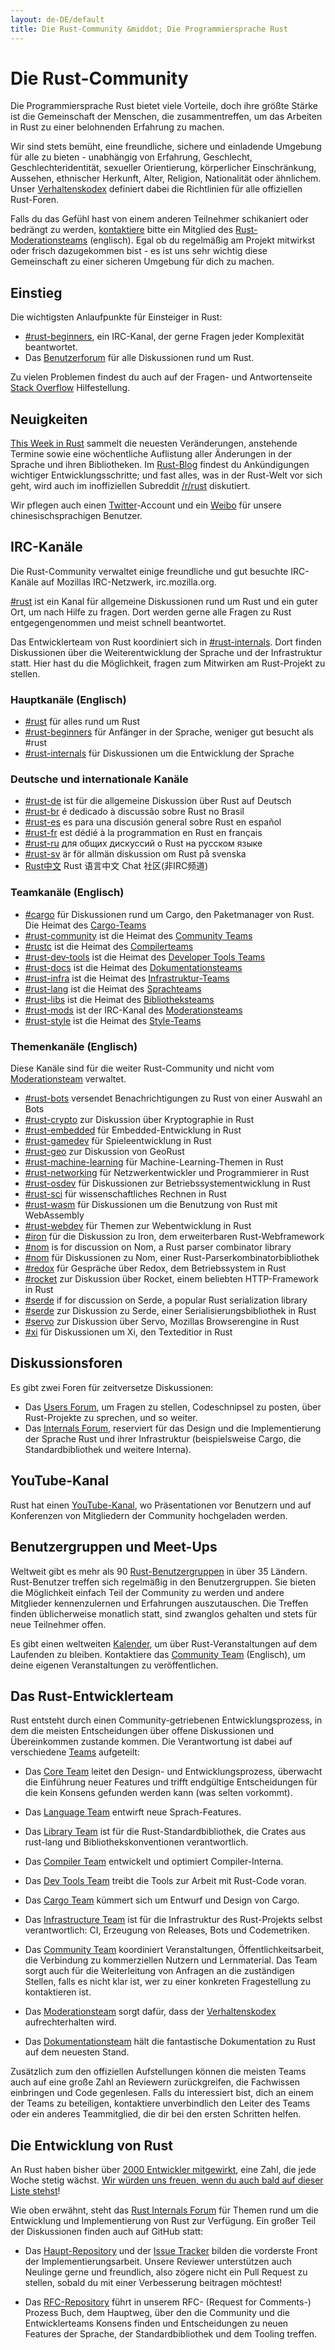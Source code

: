 ```yaml
---
layout: de-DE/default
title: Die Rust-Community &middot; Die Programmiersprache Rust
---
```


# Die Rust-Community

Die Programmiersprache Rust bietet viele Vorteile, doch ihre größte Stärke ist die Gemeinschaft der Menschen, die zusammentreffen, um das Arbeiten in Rust zu einer belohnenden Erfahrung zu machen.

Wir sind stets bemüht, eine freundliche, sichere und einladende Umgebung für alle zu bieten - unabhängig von Erfahrung, Geschlecht, Geschlechteridentität, sexueller Orientierung, körperlicher Einschränkung, Aussehen, ethnischer Herkunft, Alter, Religion, Nationalität oder ähnlichem. Unser [Verhaltenskodex][coc] definiert dabei die Richtlinien für alle offiziellen Rust-Foren.

Falls du das Gefühl hast von einem anderen Teilnehmer schikaniert oder bedrängt zu werden, [kontaktiere][mod_team_email] bitte ein Mitglied des [Rust-Moderationsteams][mod_team] (englisch). Egal ob du regelmäßig am Projekt mitwirkst oder frisch dazugekommen bist - es ist uns sehr wichtig diese Gemeinschaft zu einer sicheren Umgebung für dich zu machen.

[coc]: conduct.html
[mod_team_email]: mailto:rust-mods@rust-lang.org

## Einstieg

Die wichtigsten Anlaufpunkte für Einsteiger in Rust:

- [#rust-beginners][beginners_irc], ein IRC-Kanal, der gerne Fragen jeder Komplexität beantwortet.
- Das [Benutzerforum][users_forum] für alle Diskussionen rund um Rust.

Zu vielen Problemen findest du auch auf der Fragen- und Antwortenseite [Stack Overflow][stack_overflow] Hilfestellung.

[stack_overflow]: https://stackoverflow.com/questions/tagged/rust

## Neuigkeiten

[This Week in Rust][twir] sammelt die neuesten Veränderungen, anstehende Termine sowie eine wöchentliche Auflistung aller Änderungen in der Sprache und ihren Bibliotheken. Im [Rust-Blog][rust_blog] findest du Ankündigungen wichtiger Entwicklungsschritte; und fast alles, was in der Rust-Welt vor sich geht, wird auch im inoffiziellen Subreddit [/r/rust][reddit] diskutiert.

Wir pflegen auch einen [Twitter][twitter]-Account und ein [Weibo][weibo] für unsere chinesischsprachigen Benutzer.

[twir]: https://this-week-in-rust.org/
[rust_blog]: http://blog.rust-lang.org/
[reddit]: https://www.reddit.com/r/rust
[reddit_coc]: https://www.reddit.com/r/rust/comments/2rvrzx/our_code_of_conduct_please_read/
[twitter]: https://twitter.com/rustlang
[weibo]: http://weibo.com/u/5616913483

## IRC-Kanäle

Die Rust-Community verwaltet einige freundliche und gut besuchte IRC-Kanäle auf Mozillas IRC-Netzwerk, irc.mozilla.org.

[#rust][rust_irc] ist ein Kanal für allgemeine Diskussionen rund um Rust und ein guter Ort, um nach Hilfe zu fragen. Dort werden gerne alle Fragen zu Rust entgegengenommen und meist schnell beantwortet.

Das Entwicklerteam von Rust koordiniert sich in [#rust-internals][internals_irc]. Dort finden Diskussionen über die Weiterentwicklung der Sprache und der Infrastruktur statt. Hier hast du die Möglichkeit, fragen zum Mitwirken am Rust-Projekt zu stellen.

### Hauptkanäle (Englisch)

- [#rust][rust_irc] für alles rund um Rust
- [#rust-beginners][beginners_irc] für Anfänger in der Sprache, weniger gut besucht als #rust
- [#rust-internals][internals_irc] für Diskussionen um die Entwicklung der Sprache

### Deutsche und internationale Kanäle

- [#rust-de][de_irc] ist für die allgemeine Diskussion über Rust auf Deutsch
- [#rust-br][br_irc] é dedicado à discussão sobre Rust no Brasil
- [#rust-es][es_irc] es para una discusión general sobre Rust en español
- [#rust-fr][fr_irc] est dédié à la programmation en Rust en français
- [#rust-ru][ru_irc] для общих дискуссий о Rust на русском языке
- [#rust-sv](https://chat.mibbit.com/?server=irc.mozilla.org&channel=%23rust-es) är för allmän diskussion om Rust på svenska
- [Rust中文][cn_org] Rust 语言中文 Chat 社区(非IRC频道)

### Teamkanäle (Englisch)


- [#cargo][cargo_irc] für Diskussionen rund um Cargo, den Paketmanager von Rust. Die Heimat des [Cargo-Teams][cargo_team]
- [#rust-community][community_irc] ist die Heimat des [Community Teams][community_team]
- [#rustc][rustc_irc] ist die Heimat des [Compilerteams][compiler_team]
- [#rust-dev-tools][dev_tools_irc] ist die Heimat des [Developer Tools Teams][dev_tools_team]
- [#rust-docs][docs_irc] ist die Heimat des [Dokumentationsteams][doc_team]
- [#rust-infra][infra_irc] ist die Heimat des [Infrastruktur-Teams][infra_team]
- [#rust-lang][lang_irc] ist die Heimat des [Sprachteams][language_team]
- [#rust-libs][libs_irc] ist die Heimat des [Bibliotheksteams][library_team]
- [#rust-mods][mod_irc] ist der IRC-Kanal des [Moderationsteams][mod_team]
- [#rust-style][style_irc] ist die Heimat des [Style-Teams][style_team]

### Themenkanäle (Englisch)

Diese Kanäle sind für die weiter Rust-Community und nicht vom [Moderationsteam][mod_team] verwaltet.

- [#rust-bots][bots_irc] versendet Benachrichtigungen zu Rust von einer Auswahl an Bots
- [#rust-crypto][crypto_irc] zur Diskussion über Kryptographie in Rust
- [#rust-embedded][embedded_irc] für Embedded-Entwicklung in Rust
- [#rust-gamedev][gamedev_irc] für Spieleentwicklung in Rust
- [#rust-geo][rustgeo_irc] zur Diskussion von GeoRust
- [#rust-machine-learning][machine_learning_irc] für Machine-Learning-Themen in Rust
- [#rust-networking][networking_irc] für Netzwerkentwickler und Programmierer in Rust
- [#rust-osdev][osdev_irc] für Diskussionen zur Betriebssystementwicklung in Rust
- [#rust-sci][sci_irc] für wissenschaftliches Rechnen in Rust
- [#rust-wasm][wasm_irc] für Diskussionen um die Benutzung von Rust mit WebAssembly
- [#rust-webdev][webdev_irc] für Themen zur Webentwicklung in Rust
- [#iron][iron_irc] für die Diskussion zu Iron, dem erweiterbaren Rust-Webframework
- [#nom][nom_irc] is for discussion on Nom, a Rust parser combinator library
- [#nom][nom_irc] für Diskussionen zu Nom, einer Rust-Parserkombinatorbibliothek
- [#redox][redox_irc] für Gespräche über Redox, dem Betriebssystem in Rust
- [#rocket][rocket_irc] zur Diskussion über Rocket, einem beliebten HTTP-Framework in Rust
- [#serde][serde_irc] if for discussion on Serde, a popular Rust serialization library
- [#serde][serde_irc] zur Diskussion zu Serde, einer Serialisierungsbibliothek in Rust
- [#servo][servo_irc] zur Diskussion über Servo, Mozillas Browserengine in Rust
- [#xi][xi_irc] für Diskussionen um Xi, den Texteditior in Rust

[IRC]: https://en.wikipedia.org/wiki/Internet_Relay_Chat
[beginners_irc]: https://chat.mibbit.com/?server=irc.mozilla.org&channel=%23rust-beginners
[bots_irc]: https://chat.mibbit.com/?server=irc.mozilla.org&channel=%23rust-bots
[br_irc]: https://chat.mibbit.com/?server=irc.mozilla.org&channel=%23rust-br
[cargo_irc]: https://chat.mibbit.com/?server=irc.mozilla.org&channel=%23cargo
[cn_org]: https://chat.rust-china.org/
[community_irc]: https://chat.mibbit.com/?server=irc.mozilla.org&channel=%23rust-community
[crypto_irc]: https://chat.mibbit.com/?server=irc.mozilla.org&channel=%23rust-crypto
[de_irc]: https://chat.mibbit.com/?server=irc.mozilla.org&channel=%23rust-de
[es_irc]: https://chat.mibbit.com/?server=irc.mozilla.org&channel=%23rust-es
[embedded_irc]: https://chat.mibbit.com/?server=irc.mozilla.org&channel=%23rust-embedded
[fr_irc]: https://chat.mibbit.com/?server=irc.mozilla.org&channel=%23rust-fr
[gamedev_irc]: https://chat.mibbit.com/?server=irc.mozilla.org&channel=%23rust-gamedev
[internals_irc]: https://chat.mibbit.com/?server=irc.mozilla.org&channel=%23rust-internals
[lang_irc]: https://chat.mibbit.com/?server=irc.mozilla.org&channel=%23rust-lang
[libs_irc]: https://chat.mibbit.com/?server=irc.mozilla.org&channel=%23rust-libs
[networking_irc]: https://chat.mibbit.com/?server=irc.mozilla.org&channel=%23rust-networking
[osdev_irc]: https://chat.mibbit.com/?server=irc.mozilla.org&channel=%23rust-osdev
[ru_irc]: https://chat.mibbit.com/?server=irc.mozilla.org&channel=%23rust-ru
[rust_irc]: https://chat.mibbit.com/?server=irc.mozilla.org&channel=%23rust
[rustc_irc]: https://chat.mibbit.com/?server=irc.mozilla.org&channel=%23rustc
[servo_irc]: https://chat.mibbit.com/?server=irc.mozilla.org&channel=%23servo
[webdev_irc]: https://chat.mibbit.com/?server=irc.mozilla.org&channel=%23rust-webdev
[docs_irc]: https://chat.mibbit.com/?server=irc.mozilla.org&channel=%23rust-docs
[xi_irc]: https://chat.mibbit.com/?server=irc.mozilla.org&channel=%23xi
[dev_tools_irc]: https://chat.mibbit.com/?server=irc.mozilla.org&channel=%23rust-dev-tools
[style_irc]: https://chat.mibbit.com/?server=irc.mozilla.org&channel=%23style
[style_team]: team.html#Style-team
[mod_irc]: https://chat.mibbit.com/?server=irc.mozilla.org&channel=%23mods
[machine_learning_irc]: https://chat.mibbit.com/?server=irc.mozilla.org&channel=%23rust-machine-learning
[hyper_irc]: https://chat.mibbit.com/?server=irc.mozilla.org&channel=%23hyper
[iron_irc]: https://chat.mibbit.com/?server=irc.mozilla.org&channel=%23iron
[redox_irc]: https://chat.mibbit.com/?server=irc.mozilla.org&channel=%23redox
[nom_irc]: https://chat.mibbit.com/?server=irc.mozilla.org&channel=%23nom
[infra_irc]: https://chat.mibbit.com/?server=irc.mozilla.org&channel=%23rust-infra
[rustgeo_irc]: https://chat.mibbit.com/?server=irc.mozilla.org&channel=%23rust-geo
[rocket_irc]: https://chat.mibbit.com/?server=irc.mozilla.org&channel=%23rocket
[serde_irc]: https://chat.mibbit.com/?server=irc.mozilla.org&channel=%23serde
[sci_irc]: https://chat.mibbit.com/?server=irc.mozilla.org&channel=%23rust-sci
[wasm_irc]: https://chat.mibbit.com/?server=irc.mozilla.org&channel=%23rust-wasm


## Diskussionsforen

Es gibt zwei Foren für zeitversetze Diskussionen:

- Das [Users Forum][users_forum], um Fragen zu stellen, Codeschnipsel zu posten, über Rust-Projekte zu sprechen, und so weiter.
- Das [Internals Forum][internals_forum], reserviert für das Design und die Implementierung der Sprache Rust und ihrer Infrastruktur (beispielsweise Cargo, die Standardbibliothek und weitere Interna).

[users_forum]: https://users.rust-lang.org/
[internals_forum]: https://internals.rust-lang.org/

## YouTube-Kanal

Rust hat einen [YouTube-Kanal][youtube_channel], wo Präsentationen vor Benutzern und auf Konferenzen von Mitgliedern der Community hochgeladen werden.

[youtube_channel]: https://www.youtube.com/channel/UCaYhcUwRBNscFNUKTjgPFiA

## Benutzergruppen und Meet-Ups

Weltweit gibt es mehr als 90 [Rust-Benutzergruppen][user_group] in über 35 Ländern. Rust-Benutzer treffen sich regelmäßig in den Benutzergruppen. Sie bieten die Möglichkeit einfach Teil der Community zu werden und andere Mitglieder kennenzulernen und Erfahrungen auszutauschen. Die Treffen finden üblicherweise monatlich statt, sind zwanglos gehalten und stets für neue Teilnehmer offen.

Es gibt einen weltweiten [Kalender][calendar], um über Rust-Veranstaltungen auf dem Laufenden zu bleiben. Kontaktiere das [Community Team][community_team] (Englisch), um deine eigenen Veranstaltungen zu veröffentlichen.

[user_group]: ./user-groups.html
[calendar]: https://www.google.com/calendar/embed?src=apd9vmbc22egenmtu5l6c5jbfc@group.calendar.google.com

## Das Rust-Entwicklerteam

Rust entsteht durch einen Community-getriebenen Entwicklungsprozess, in dem die meisten Entscheidungen über offene Diskussionen und Übereinkommen zustande kommen. Die Verantwortung ist dabei auf verschiedene [Teams][teams] aufgeteilt:

* Das [Core Team][core_team] leitet den Design- und Entwicklungsprozess, überwacht die Einführung neuer Features und trifft endgültige Entscheidungen für die kein Konsens gefunden werden kann (was selten vorkommt).

* Das [Language Team][language_team] entwirft neue Sprach-Features.

* Das [Library Team][library_team] ist für die Rust-Standardbibliothek, die Crates aus rust-lang und Bibliothekskonventionen verantwortlich.

* Das [Compiler Team][compiler_team] entwickelt und optimiert Compiler-Interna.

* Das [Dev Tools Team][dev_tools_team] treibt die Tools zur Arbeit mit Rust-Code voran.

* Das [Cargo Team][cargo_team] kümmert sich um Entwurf und Design von Cargo.

* Das [Infrastructure Team][infra_team] ist für die Infrastruktur des Rust-Projekts selbst verantwortlich: CI, Erzeugung von Releases, Bots und Codemetriken.

* Das [Community Team][community_team] koordiniert Veranstaltungen, Öffentlichkeitsarbeit, die Verbindung zu kommerziellen Nutzern und Lernmaterial. Das Team sorgt auch für die Weiterleitung von Anfragen an die zuständigen Stellen, falls es nicht klar ist, wer zu einer konkreten Fragestellung zu kontaktieren ist.

* Das [Moderationsteam][mod_team] sorgt dafür, dass der [Verhaltenskodex][coc] aufrechterhalten wird.

* Das [Dokumentationsteam][doc_team] hält die fantastische Dokumentation zu Rust auf dem neuesten Stand.

Zusätzlich zum den offiziellen Aufstellungen können die meisten Teams auch auf eine große Zahl an Reviewern zurückgreifen, die Fachwissen einbringen und Code gegenlesen. Falls du interessiert bist, dich an einem der Teams zu beteiligen,
kontaktiere unverbindlich den Leiter des Teams oder ein anderes Teammitglied, die dir bei den ersten Schritten helfen.

[teams]: team.html
[core_team]: team.html#Core-team
[language_team]: team.html#Language-design-team
[library_team]: team.html#Library-team
[compiler_team]: team.html#Compiler-team
[dev_tools_team]: team.html#Dev-tools-team
[cargo_team]: team.html#Cargo-team
[community_team]: team.html#Community-team
[mod_team]: team.html#Moderation-team
[doc_team]: team.html#Documentation-team
[infra_team]: team.html#Infrastructure-team

## Die Entwicklung von Rust

An Rust haben bisher über [2000 Entwickler mitgewirkt][authors], eine Zahl, die jede Woche stetig wächst. [Wir würden uns freuen, wenn du auch bald auf dieser Liste stehst][contribute]!

Wie oben erwähnt, steht das [Rust Internals Forum][internals_forum] für Themen rund um die Entwicklung und Implementierung von Rust zur Verfügung. Ein großer Teil der Diskussionen finden auch auf GitHub statt:

- Das [Haupt-Repository][github] und der [Issue Tracker][issue_tracking] bilden die vorderste Front der Implementierungsarbeit. Unsere Reviewer unterstützen auch Neulinge gerne und freundlich, also zögere nicht ein Pull Request zu stellen, sobald du mit einer Verbesserung beitragen möchtest!

- Das [RFC-Repository][rfcs] führt in unserem RFC- (Request for Comments-) Prozess Buch, dem Hauptweg, über den die Community und die Entwicklerteams Konsens finden und Entscheidungen zu neuen Features der Sprache, der Standardbibliothek und dem Tooling treffen.

[authors]: https://thanks.rust-lang.org/rust/all-time
[contribute]: contribute.html
[github]: https://github.com/rust-lang/rust
[rfcs]: https://github.com/rust-lang/rfcs
[issue_tracking]: https://github.com/rust-lang/rust/issues
